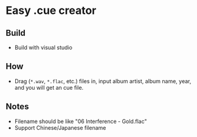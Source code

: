 # Easy .cue creator

## Build
- Build with visual studio

## How
- Drag (`*.wav`, `*.flac`, etc.) files in, input album artist, album name, year, and you will get an cue file.

## Notes
- Filename should be like "06 Interference - Gold.flac"
- Support Chinese/Japanese filename
